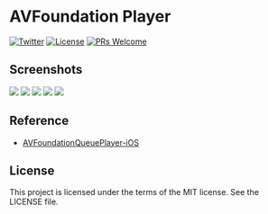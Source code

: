 # AVFoundation Player

[![Twitter](https://img.shields.io/badge/Twitter-%40naeemshaikh90-blue.svg)](https://twitter.com/naeemshaikh90)
[![License](http://img.shields.io/badge/license-MIT-green.svg)](/Licence)
[![PRs Welcome](https://img.shields.io/badge/PRs-welcome-brightgreen.svg)](http://makeapullrequest.com)

## Screenshots
![](/Screenshots/IMG_8926.png)
![](/Screenshots/IMG_8927.png)
![](/Screenshots/IMG_8928.png)
![](/Screenshots/IMG_8930.png)
![](/Screenshots/IMG_8931.png)

## Reference
- [AVFoundationQueuePlayer-iOS](https://developer.apple.com/library/content/samplecode/AVFoundationQueuePlayer-iOS/Introduction/Intro.html)

## License
This project is licensed under the terms of the MIT license. See the LICENSE file.

